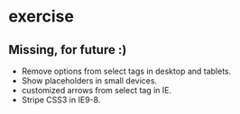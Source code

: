 exercise
==================

## Missing, for future :)

- Remove options from select tags in desktop and tablets.
- Show placeholders in small devices.
- customized arrows from select tag in IE.
- Stripe CSS3 in IE9-8.
